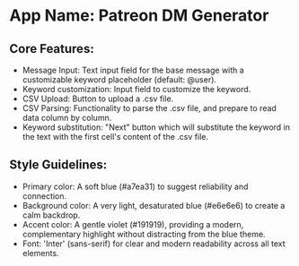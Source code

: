 # **App Name**: Patreon DM Generator

## Core Features:

- Message Input: Text input field for the base message with a customizable keyword placeholder (default: @user).
- Keyword customization: Input field to customize the keyword.
- CSV Upload: Button to upload a .csv file.
- CSV Parsing: Functionality to parse the .csv file, and prepare to read data column by column.
- Keyword substitution: "Next" button which will substitute the keyword in the text with the first cell's content of the .csv file.

## Style Guidelines:

- Primary color: A soft blue (#a7ea31) to suggest reliability and connection.
- Background color: A very light, desaturated blue (#e6e6e6) to create a calm backdrop.
- Accent color: A gentle violet (#191919), providing a modern, complementary highlight without distracting from the blue theme.
- Font: 'Inter' (sans-serif) for clear and modern readability across all text elements.